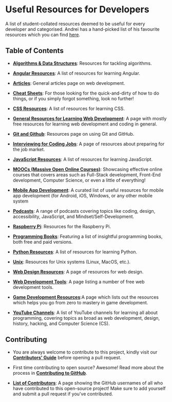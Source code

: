 # Useful Resources for Developers

A list of student-collated resources deemed to be useful for every developer and categorised. Andrei has a hand-picked list of his favourite resources which you can find [here](https://zerotomastery.io/resources?utm_source=github&utm_medium=resources).

## Table of Contents

- [**Algorithms & Data Structures**](AlgorithmsDataStructures.md): Resources for tackling algorithms.

- [**Angular Resources**](Angular.md): A list of resources for learning Angular.

- [**Articles**](DevelopmentArticles.md): General articles page on web development.

- [**Cheat Sheets**](cheatSheets.md): For those looking for the quick-and-dirty of how to do things, or if you simply forgot something, look no further!

- [**CSS Resources**](CSSResources.md): A list of resources for learning CSS.

- [**General Resources for Learning Web Development**](generalResources.md): A page with mostly free resources for learning web development and coding in general.

- [**Git and Github**](Using_Git_and_GitHub.md): Resources page on using Git and GitHub.

- [**Interviewing for Coding Jobs**](HowtoInterviewforCodeJobs.md): A page of resources about preparing for the job market.

- [**JavaScript Resources**](JavaScript.md): A list of resources for learning JavaScript.

- [**MOOCs (Massive Open Online Courses)**](moocs.md): Showcasing effective online courses that covers areas such as Full-Stack development, Front-End development, Computer Science, or even a little of everything!

- [**Mobile App Development**](MobileAppDevelopment.md): A curated list of useful resources for mobile app development (for Android, iOS, Windows, or any other mobile system

- [**Podcasts**](Podcasts.md): A range of podcasts covering topics like coding, design, accessibility, JavaScript, and Mindset/Self-Development.

- [**Raspberry Pi**](RaspberryPi.md): Resources for the Raspberry Pi.

- [**Programming Books**](Programming_Books.md): Featuring a list of insightful programming books, both free and paid versions.

- [**Python Resources**](Python.md): A list of resources for learning Python.

- [**Unix**](Unix.md): Resources for Unix systems (Linux, MacOS, etc.).

- [**Web Design Resources**](WebDesignResources.md): A page of resources for web design.

- [**Web Development Tools**](WebDevTools.md): A page listing a number of free web development tools.

- [**Game Development Resources**](GameDev.md):A page which lists out the resources which helps you go from zero to mastery in game development.

- [**YouTube Channels**](YouTubeChannels.md): A list of YouTube channels for learning all about programming, covering topics as broad as web development, design, history, hacking, and Computer Science (CS).


## Contributing

- You are always welcome to contribute to this project, kindly visit our [**Contributors' Guide**](https://github.com/zero-to-mastery/resources/blob/master/CONTRIBUTING.md) before opening a pull request.
- First time contributing to open source? Awesome! Read more about the process in [**Contributing to GitHub**](https://github.com/zero-to-mastery/resources/blob/master/Contributing_to_GitHub.md).

- [**List of Contributors**](CONTRIBUTORS.md): A page showing the GitHub usernames of all who have contributed to this open-source project! Make sure to add yourself and submit a pull request if you've contributed.
